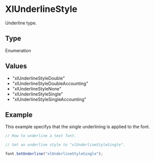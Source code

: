 # XlUnderlineStyle

Underline type.

## Type

Enumeration

## Values

- "xlUnderlineStyleDouble"
- "xlUnderlineStyleDoubleAccounting"
- "xlUnderlineStyleNone"
- "xlUnderlineStyleSingle"
- "xlUnderlineStyleSingleAccounting"


## Example

This example specifys that the single underlining is applied to the font.

```javascript editor-xlsx
// How to underline a text font.

// Set an underline style to "xlUnderlineStyleSingle".

font.SetUnderline("xlUnderlineStyleSingle");
```
